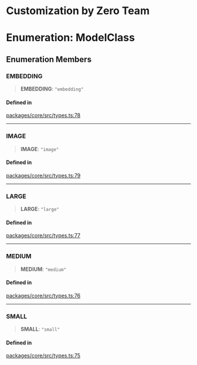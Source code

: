 # Customization by Zero Team

# Enumeration: ModelClass

## Enumeration Members

### EMBEDDING

> **EMBEDDING**: `"embedding"`

#### Defined in

[packages/core/src/types.ts:78](https://github.com/elizaos/eliza/blob/7fcf54e7fb2ba027d110afcc319c0b01b3f181dc/packages/core/src/types.ts#L78)

---

### IMAGE

> **IMAGE**: `"image"`

#### Defined in

[packages/core/src/types.ts:79](https://github.com/elizaos/eliza/blob/7fcf54e7fb2ba027d110afcc319c0b01b3f181dc/packages/core/src/types.ts#L79)

---

### LARGE

> **LARGE**: `"large"`

#### Defined in

[packages/core/src/types.ts:77](https://github.com/elizaos/eliza/blob/7fcf54e7fb2ba027d110afcc319c0b01b3f181dc/packages/core/src/types.ts#L77)

---

### MEDIUM

> **MEDIUM**: `"medium"`

#### Defined in

[packages/core/src/types.ts:76](https://github.com/elizaos/eliza/blob/7fcf54e7fb2ba027d110afcc319c0b01b3f181dc/packages/core/src/types.ts#L76)

---

### SMALL

> **SMALL**: `"small"`

#### Defined in

[packages/core/src/types.ts:75](https://github.com/elizaos/eliza/blob/7fcf54e7fb2ba027d110afcc319c0b01b3f181dc/packages/core/src/types.ts#L75)
